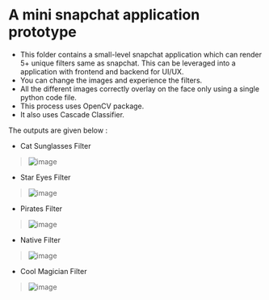 # A mini snapchat application prototype

* This folder contains a small-level snapchat application which can render 5+ unique filters same as snapchat. This can be leveraged into a application with frontend and backend for UI/UX.
* You can change the images and experience the filters. 
* All the different images correctly overlay on the face only using a single python code file. 
* This process uses OpenCV package.
* It also uses Cascade Classifier. 

The outputs are given below : 

* Cat Sunglasses Filter
> ![image](https://user-images.githubusercontent.com/69035013/196049288-d2726439-1501-44fc-bc32-a6b3c3e295d6.png)

* Star Eyes Filter
>![image](https://user-images.githubusercontent.com/69035013/196049341-a493b68c-2ea5-49d9-8efa-350325c04f4f.png)

* Pirates Filter
> ![image](https://user-images.githubusercontent.com/69035013/196049379-a58b1f44-62c1-4ca6-899b-96c3d4393878.png)

* Native Filter
> ![image](https://user-images.githubusercontent.com/69035013/196049434-7a9d6420-4ccd-4454-98a4-28a84c42e1ed.png)

* Cool Magician Filter
> ![image](https://user-images.githubusercontent.com/69035013/196049477-518952fd-30f3-4293-8f92-e52affd66de6.png)


